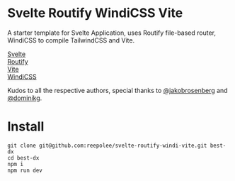 # Svelte Routify WindiCSS Vite

A starter template for Svelte Application, uses Routify file-based router, WindiCSS to compile TailwindCSS and Vite.

[Svelte](https://svelte.dev)  
[Routify](https://routify.dev)  
[Vite](https://vitejs.dev)  
[WindiCSS](https://windicss.netlify.app)

Kudos to all the respective authors, special thanks to [@jakobrosenberg](https://github.com/jakobrosenberg) and [@dominikg](https://github.com/dominikg).

# Install

```
git clone git@github.com:reepolee/svelte-routify-windi-vite.git best-dx
cd best-dx
npm i
npm run dev
```

